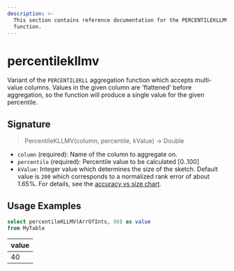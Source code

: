 ```yaml
---
description: >-
  This section contains reference documentation for the PERCENTILEKLLMV
  function.
---
```


# percentilekllmv

Variant of the `PERCENTILEKLL` aggregation function which accepts multi-value columns. Values in the given column are 'flattened' before aggregation, so the function will produce a single value for the given percentile.

## Signature

> PercentileKLLMV(column, percentile, kValue) -> Double

* `column` (required): Name of the column to aggregate on.
* `percentile` (required): Percentile value to be calculated \[0..100]
* `kValue`: Integer value which determines the size of the sketch. Default value is `200` which corresponds to a normalized rank error of about 1.65%. For details, see the [accuracy vs size chart](https://datasketches.apache.org/docs/KLL/KLLAccuracyAndSize.html).

## Usage Examples

```sql
select percentileKLLMV(ArrOfInts, 90) as value
from MyTable
```

| value |
| ----- |
| 40    |
